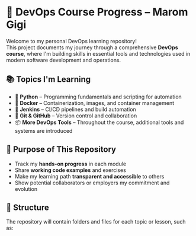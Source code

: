 # 🚀 DevOps Course Progress – Marom Gigi

Welcome to my personal DevOps learning repository!  
This project documents my journey through a comprehensive **DevOps course**, where I'm building skills in essential
tools and technologies used in modern software development and operations.

## 📚 Topics I'm Learning

- 🐍 **Python** – Programming fundamentals and scripting for automation
- 🐳 **Docker** – Containerization, images, and container management
- 🔧 **Jenkins** – CI/CD pipelines and build automation
- 🧠 **Git & GitHub** – Version control and collaboration
- 📦 **More DevOps Tools** – Throughout the course, additional tools and systems are introduced

## 🎯 Purpose of This Repository

- Track my **hands-on progress** in each module
- Share **working code examples** and exercises
- Make my learning path **transparent and accessible** to others
- Show potential collaborators or employers my commitment and evolution

## 📁 Structure

The repository will contain folders and files for each topic or lesson, such as:
